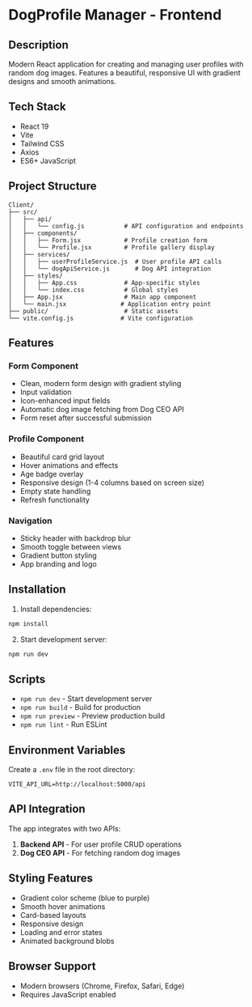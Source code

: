 # DogProfile Manager - Frontend

## Description
Modern React application for creating and managing user profiles with random dog images. Features a beautiful, responsive UI with gradient designs and smooth animations.

## Tech Stack
- React 19
- Vite
- Tailwind CSS
- Axios
- ES6+ JavaScript

## Project Structure
```
Client/
├── src/
│   ├── api/
│   │   └── config.js           # API configuration and endpoints
│   ├── components/
│   │   ├── Form.jsx            # Profile creation form
│   │   └── Profile.jsx         # Profile gallery display
│   ├── services/
│   │   ├── userProfileService.js  # User profile API calls
│   │   └── dogApiService.js       # Dog API integration
│   ├── styles/
│   │   ├── App.css             # App-specific styles
│   │   └── index.css           # Global styles
│   ├── App.jsx                 # Main app component
│   └── main.jsx               # Application entry point
├── public/                     # Static assets
└── vite.config.js             # Vite configuration
```

## Features

### Form Component
- Clean, modern form design with gradient styling
- Input validation
- Icon-enhanced input fields
- Automatic dog image fetching from Dog CEO API
- Form reset after successful submission

### Profile Component
- Beautiful card grid layout
- Hover animations and effects
- Age badge overlay
- Responsive design (1-4 columns based on screen size)
- Empty state handling
- Refresh functionality

### Navigation
- Sticky header with backdrop blur
- Smooth toggle between views
- Gradient button styling
- App branding and logo

## Installation

1. Install dependencies:
```bash
npm install
```

2. Start development server:
```bash
npm run dev
```

## Scripts

- `npm run dev` - Start development server
- `npm run build` - Build for production
- `npm run preview` - Preview production build
- `npm run lint` - Run ESLint

## Environment Variables

Create a `.env` file in the root directory:
```
VITE_API_URL=http://localhost:5000/api
```

## API Integration

The app integrates with two APIs:
1. **Backend API** - For user profile CRUD operations
2. **Dog CEO API** - For fetching random dog images

## Styling Features

- Gradient color scheme (blue to purple)
- Smooth hover animations
- Card-based layouts
- Responsive design
- Loading and error states
- Animated background blobs

## Browser Support
- Modern browsers (Chrome, Firefox, Safari, Edge)
- Requires JavaScript enabled